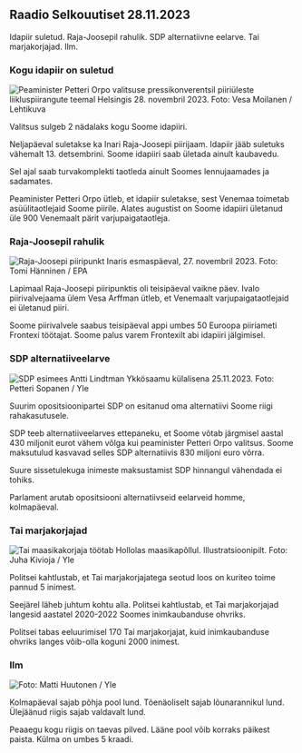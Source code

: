 Raadio Selkouutiset 28.11.2023
-----------------------------

Idapiir suletud. Raja-Joosepil rahulik. SDP alternatiivne eelarve. Tai marjakorjajad. Ilm.

### Kogu idapiir on suletud

![Peaminister Petteri Orpo valitsuse pressikonverentsil piiriüleste liikluspiirangute teemal Helsingis 28. novembril 2023. Foto: Vesa Moilanen / Lehtikuva](https://images.cdn.yle.fi/image/upload/c_crop,h_2880,w_5120,x_0,y_533/ar_1.7777777777777777,c_fill,g_faces,h_675,w_1200/dpr_1.0/q_auto:eco/f_auto/fl_lossy/186272956281857777777777777777,c_fill,g_faces,h_675,w_1200/dpr_1.0/q_auto:eco/f_auto/fl_lossy/ar_17fb63bc0)

Valitsus sulgeb 2 nädalaks kogu Soome idapiiri.

Neljapäeval suletakse ka Inari Raja-Joosepi piirijaam. Idapiir jääb suletuks vähemalt 13. detsembrini. Soome idapiiri saab ületada ainult kaubavedu.

Sel ajal saab turvakomplekti taotleda ainult Soomes lennujaamades ja sadamates.

Peaminister Petteri Orpo ütleb, et idapiir suletakse, sest Venemaa toimetab asüülitaotlejaid Soome piirile. Alates augustist on Soome idapiiri ületanud üle 900 Venemaalt pärit varjupaigataotleja.

### Raja-Joosepil rahulik

![Raja-Joosepi piiripunkt Inaris esmaspäeval, 27. novembril 2023. Foto: Tomi Hänninen / EPA](https://images.cdn.yle.fi/image/upload/c_crop,h_3078,w_5472,x_0,y_474/ar_1.7777777777777777,c_fill,g_faces,h_675,w_1200/dpr_1.0/q_auto:eco/f_auto/fl_lossy/v1701178188/39-12062798e)

Lapimaal Raja-Joosepi piiripunktis oli teisipäeval vaikne päev. Ivalo piirivalvejaama ülem Vesa Arffman ütleb, et Venemaalt varjupaigataotlejaid ei ületanud piiri.

Soome piirivalvele saabus teisipäeval appi umbes 50 Euroopa piiriameti Frontexi töötajat. Soome palus varem Frontexilt abi idapiiri jälgimisel.

### SDP alternatiiveelarve

![SDP esimees Antti Lindtman Ykkösaamu külalisena 25.11.2023. Foto: Petteri Sopanen / Yle](https://images.cdn.yle.fi/image/upload/c_crop,h_2250,w_4000,x_0,y_214/ar_1.7777777777777777,c_fill,g_faces,h_1210,/w_prdq_auto:eco/f_auto/fl_lossy/v1700900437/39-12065046561addd1ff4d)

Suurim opositsioonipartei SDP on esitanud oma alternatiivi Soome riigi rahakasutusele.

SDP teeb alternatiiveelarves ettepaneku, et Soome võtab järgmisel aastal 430 miljonit eurot vähem võlga kui peaminister Petteri Orpo valitsus. Soome maksutulud kasvavad selles SDP alternatiivis 830 miljoni euro võrra.

Suure sissetulekuga inimeste maksustamist SDP hinnangul vähendada ei tohiks.

Parlament arutab opositsiooni alternatiivseid eelarveid homme, kolmapäeval.

### Tai marjakorjajad

![Tai maasikakorjaja töötab Hollolas maasikapõllul. Illustratsioonipilt. Foto: Juha Kivioja / Yle](https://images.cdn.yle.fi/image/upload/c_crop,h_3158,w_5615,x_0,y_362/ar_1.7777777777777777,c_fill,g_faces,h_1210,/w_prdq_auto:eco/f_auto/fl_lossy/v1697111616/39-11854426527dce6a43a2)

Politsei kahtlustab, et Tai marjakorjajatega seotud loos on kuriteo toime pannud 5 inimest.

Seejärel läheb juhtum kohtu alla. Politsei kahtlustab, et Tai marjakorjajad langesid aastatel 2020-2022 Soomes inimkaubanduse ohvriks.

Politsei tabas eeluurimisel 170 Tai marjakorjajat, kuid inimkaubanduse ohvriks langes võib-olla koguni 2000 inimest.

### Ilm

![ Foto: Matti Huutonen / Yle](https://images.cdn.yle.fi/image/upload/c_crop,h_1080,w_1919,x_0,y_0/ar_1.777777777777777,c_fill,g_faces/,h_pr_670/0/q_auto:eco/f_auto/fl_lossy/v1701179634/39-12078316565f0cf485dd)

Kolmapäeval sajab põhja pool lund. Tõenäoliselt sajab lõunarannikul lund. Ülejäänud riigis sajab valdavalt lund.

Peaaegu kogu riigis on taevas pilved. Lääne pool võib korraks päikest paista. Külma on umbes 5 kraadi.